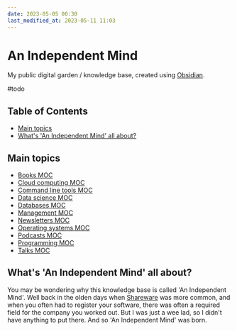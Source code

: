 ```yaml
---
date: 2023-05-05 00:30
last_modified_at: 2023-05-11 11:03
---
```


# An Independent Mind

My public digital garden / knowledge base, created using [Obsidian](https://obsidian.md/).

#todo

## Table of Contents

<!-- toc -->

-   [Main topics](#main-topics)
-   [What's 'An Independent Mind' all about?](#whats-an-independent-mind-all-about)

<!-- tocstop -->

## Main topics

-   [Books MOC](Books%20MOC.md)
-   [Cloud computing MOC](Cloud%20computing%20MOC.md)
-   [Command line tools MOC](Command%20line%20tools%20MOC.md)
-   [Data science MOC](Data%20science%20MOC.md)
-   [Databases MOC](Databases%20MOC.md)
-   [Management MOC](Management%20MOC.md)
-   [Newsletters MOC](Newsletters%20MOC.md)
-   [Operating systems MOC](Operating%20systems%20MOC.md)
-   [Podcasts MOC](Podcasts%20MOC.md)
-   [Programming MOC](Programming%20MOC.md)
-   [Talks MOC](Talks%20MOC.md)

## What's 'An Independent Mind' all about?

You may be wondering why this knowledge base is called 'An Independent Mind'.
Well back in the olden days when [Shareware](https://en.wikipedia.org/wiki/Shareware) was more common,
and when you often had to register your software, there was often a required field for the company you worked out.
But I was just a wee lad, so I didn't have anything to put there.
And so 'An Independent Mind' was born.

<!-- FIXME:

```query
tag: #programming-languages
```

-->
